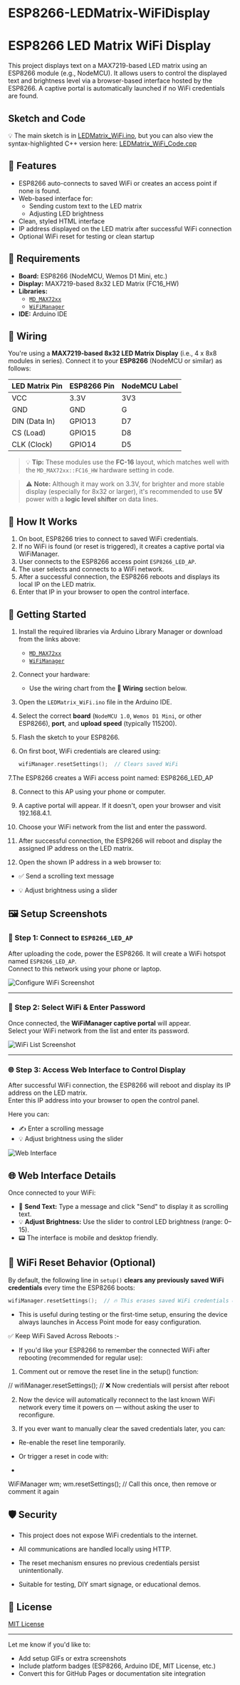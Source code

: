 # ESP8266-LEDMatrix-WiFiDisplay
# ESP8266 LED Matrix WiFi Display

This project displays text on a MAX7219-based LED matrix using an ESP8266 module (e.g., NodeMCU). It allows users to control the displayed text and brightness level via a browser-based interface hosted by the ESP8266. A captive portal is automatically launched if no WiFi credentials are found.

## Sketch and Code
💡 The main sketch is in [LEDMatrix_WiFi.ino](LEDMatrix_WiFi.ino), but you can also view the syntax-highlighted C++ version here: [LEDMatrix_WiFi_Code.cpp](ESP8266_LED_Matrix_code.cpp)

## 🔧 Features

- ESP8266 auto-connects to saved WiFi or creates an access point if none is found.
- Web-based interface for:
  - Sending custom text to the LED matrix
  - Adjusting LED brightness
- Clean, styled HTML interface
- IP address displayed on the LED matrix after successful WiFi connection
- Optional WiFi reset for testing or clean startup

## 🧰 Requirements

- **Board:** ESP8266 (NodeMCU, Wemos D1 Mini, etc.)
- **Display:** MAX7219-based 8x32 LED Matrix (FC16_HW)
- **Libraries:**
  - [`MD_MAX72xx`](https://github.com/MajicDesigns/MD_MAX72XX)
  - [`WiFiManager`](https://github.com/tzapu/WiFiManager)
- **IDE:** Arduino IDE

## 🔌 Wiring

You're using a **MAX7219-based 8x32 LED Matrix Display** (i.e., 4 x 8x8 modules in series). Connect it to your **ESP8266** (NodeMCU or similar) as follows:

| LED Matrix Pin | ESP8266 Pin | NodeMCU Label |
|----------------|-------------|----------------|
| VCC            | 3.3V        | 3V3            |
| GND            | GND         | G              |
| DIN (Data In)  | GPIO13      | D7             |
| CS  (Load)     | GPIO15      | D8             |
| CLK (Clock)    | GPIO14      | D5             |

> 💡 **Tip:** These modules use the **FC-16** layout, which matches well with the `MD_MAX72xx::FC16_HW` hardware setting in code.

> ⚠️ **Note:** Although it may work on 3.3V, for brighter and more stable display (especially for 8x32 or larger), it's recommended to use **5V** power with a **logic level shifter** on data lines.

## 📱 How It Works

1. On boot, ESP8266 tries to connect to saved WiFi credentials.
2. If no WiFi is found (or reset is triggered), it creates a captive portal via WiFiManager.
3. User connects to the ESP8266 access point `ESP8266_LED_AP`.
4. The user selects and connects to a WiFi network.
5. After a successful connection, the ESP8266 reboots and displays its local IP on the LED matrix.
6. Enter that IP in your browser to open the control interface.

## 🚀 Getting Started

1. Install the required libraries via Arduino Library Manager or download from the links above:
   - [`MD_MAX72xx`](https://github.com/MajicDesigns/MD_MAX72XX)
   - [`WiFiManager`](https://github.com/tzapu/WiFiManager)

2. Connect your hardware:
   - Use the wiring chart from the **🔌 Wiring** section below.

3. Open the `LEDMatrix_WiFi.ino` file in the Arduino IDE.

4. Select the correct **board** (`NodeMCU 1.0`, `Wemos D1 Mini`, or other ESP8266), **port**, and **upload speed** (typically 115200).

5. Flash the sketch to your ESP8266.

6. On first boot, WiFi credentials are cleared using:
   ```cpp
   wifiManager.resetSettings();  // Clears saved WiFi

7.The ESP8266 creates a WiFi access point named:
ESP8266_LED_AP

8. Connect to this AP using your phone or computer.

9. A captive portal will appear. If it doesn't, open your browser and visit 192.168.4.1.

10. Choose your WiFi network from the list and enter the password.

11. After successful connection, the ESP8266 will reboot and display the assigned IP address on the LED matrix.

12. Open the shown IP address in a web browser to:

- ✅ Send a scrolling text message

- 💡 Adjust brightness using a slider


## 🖼️ Setup Screenshots

### 📲 Step 1: Connect to `ESP8266_LED_AP`

After uploading the code, power the ESP8266. It will create a WiFi hotspot named `ESP8266_LED_AP`.  
Connect to this network using your phone or laptop.

![Configure WiFi Screenshot](Screenshots/Wifi_Configure.png)

---

### 📶 Step 2: Select WiFi & Enter Password

Once connected, the **WiFiManager captive portal** will appear.  
Select your WiFi network from the list and enter its password.

![WiFi List Screenshot](Screenshots/Select_Wifi.png)

---

### 🌐 Step 3: Access Web Interface to Control Display

After successful WiFi connection, the ESP8266 will reboot and display its IP address on the LED matrix.  
Enter this IP address into your browser to open the control panel.

Here you can:

- ✍️ Enter a scrolling message
- 💡 Adjust brightness using the slider

![Web Interface](Screenshots/Web_interface_LED.png)

## 🌐 Web Interface Details

Once connected to your WiFi:

- 💬 **Send Text:** Type a message and click "Send" to display it as scrolling text.
- 💡 **Adjust Brightness:** Use the slider to control LED brightness (range: 0–15).
- 📟 The interface is mobile and desktop friendly.

## 🔁 WiFi Reset Behavior (Optional)

By default, the following line in `setup()` **clears any previously saved WiFi credentials** every time the ESP8266 boots:

```cpp
wifiManager.resetSettings();  // 🔥 This erases saved WiFi credentials on each boot
```
- This is useful during testing or the first-time setup, ensuring the device always launches in Access Point mode for easy configuration.

✅ Keep WiFi Saved Across Reboots :-
- If you'd like your ESP8266 to remember the connected WiFi after rebooting (recommended for regular use):

1. Comment out or remove the reset line in the setup() function:

// wifiManager.resetSettings();  // ❌ Now credentials will persist after reboot

2. Now the device will automatically reconnect to the last known WiFi network every time it powers on — without asking the user to reconfigure.

3. If you ever want to manually clear the saved credentials later, you can:

- Re-enable the reset line temporarily.

- Or trigger a reset in code with:
- 
WiFiManager wm;
wm.resetSettings();  // Call this once, then remove or comment it again

## 🛡️ Security

- This project does not expose WiFi credentials to the internet.

- All communications are handled locally using HTTP.

- The reset mechanism ensures no previous credentials persist unintentionally.

- Suitable for testing, DIY smart signage, or educational demos.

## 📄 License

[MIT License](LICENSE)


---

Let me know if you'd like to:

- Add setup GIFs or extra screenshots  
- Include platform badges (ESP8266, Arduino IDE, MIT License, etc.)  
- Convert this for GitHub Pages or documentation site integration
